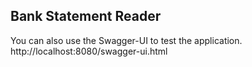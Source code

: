 ## Bank Statement Reader

You can also use the Swagger-UI to test the application.
http://localhost:8080/swagger-ui.html